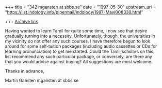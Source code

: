 +++
title = "342 mgansten at sbbs.se"
date = "1997-05-30"
upstream_url = "https://list.indology.info/pipermail/indology/1997-May/008330.html"

+++
[Archive link](https://list.indology.info/pipermail/indology/1997-May/008330.html)

Having wanted to learn Tamil for quite some time, I now see that desire
gradually turning into a necessity. Unfortunately, though, the universities
in my vicinity do not offer any such courses. I have therefore begun to look
around for some self-tuition packages (including audio cassettes or CDs for
learning pronunciation) to get me started. Could the Tamil scholars on this
list recommend any such particular package, or conversely, are there any
that you would advise against buying? All suggestions are most welcome.

Thanks in advance,

Martin Gansten
mgansten at sbbs.se





